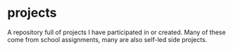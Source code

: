 # projects
A repository full of projects I have participated in or created. Many of these come from school assignments, many are also self-led side projects.
